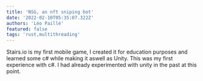 ```yaml
---
title: 'NSG, an nft sniping bot'
date: '2022-02-10T05:35:07.322Z'
authors: 'Léo Paillé'
featured: false
tags: 'rust,multithreading'
---
```


Stairs.io is my first mobile game, I created it for education purposes and learned some c# while making it aswell as Unity. This was my first experience with c#. I had already experimented with unity in the past at this point.
